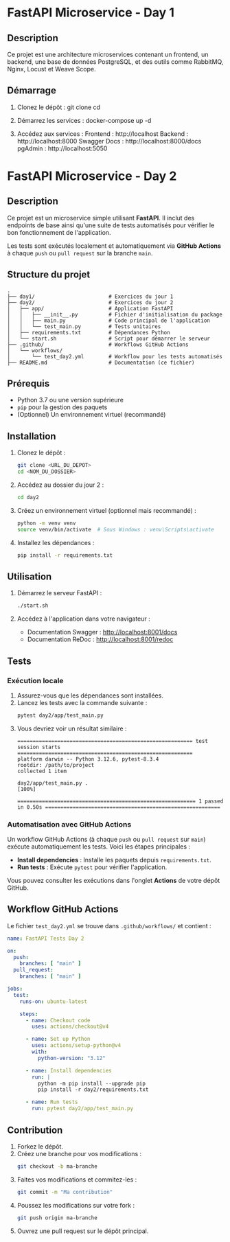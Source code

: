 # FastAPI Microservice - Day 1

## Description
Ce projet est une architecture microservices contenant un frontend, un backend, une base de données PostgreSQL, et des outils comme RabbitMQ, Nginx, Locust et Weave Scope.

## Démarrage
1. Clonez le dépôt :
   git clone <repository-url>
   cd <repository-folder>


2. Démarrez les services :
   docker-compose up -d

3. Accédez aux services :
   Frontend : http://localhost
   Backend : http://localhost:8000
   Swagger Docs : http://localhost:8000/docs
   pgAdmin : http://localhost:5050



# FastAPI Microservice - Day 2

## Description
Ce projet est un microservice simple utilisant **FastAPI**. Il inclut des endpoints de base ainsi qu'une suite de tests automatisés pour vérifier le bon fonctionnement de l'application.

Les tests sont exécutés localement et automatiquement via **GitHub Actions** à chaque `push` ou `pull request` sur la branche `main`.

## Structure du projet

```
.
├── day1/                        # Exercices du jour 1
├── day2/                        # Exercices du jour 2
│   ├── app/                     # Application FastAPI
│   │   ├── __init__.py          # Fichier d'initialisation du package
│   │   ├── main.py              # Code principal de l'application
│   │   └── test_main.py         # Tests unitaires
│   ├── requirements.txt         # Dépendances Python
│   └── start.sh                 # Script pour démarrer le serveur
├── .github/                     # Workflows GitHub Actions
│   └── workflows/
│       └── test_day2.yml        # Workflow pour les tests automatisés
├── README.md                    # Documentation (ce fichier)
```

## Prérequis

- Python 3.7 ou une version supérieure
- `pip` pour la gestion des paquets
- (Optionnel) Un environnement virtuel (recommandé)

## Installation

1. Clonez le dépôt :
   ```bash
   git clone <URL_DU_DEPOT>
   cd <NOM_DU_DOSSIER>
   ```

2. Accédez au dossier du jour 2 :
   ```bash
   cd day2
   ```

3. Créez un environnement virtuel (optionnel mais recommandé) :
   ```bash
   python -m venv venv
   source venv/bin/activate  # Sous Windows : venv\Scripts\activate
   ```

4. Installez les dépendances :
   ```bash
   pip install -r requirements.txt
   ```

## Utilisation

1. Démarrez le serveur FastAPI :
   ```bash
   ./start.sh
   ```

2. Accédez à l'application dans votre navigateur :
   - Documentation Swagger : [http://localhost:8001/docs](http://localhost:8001/docs)
   - Documentation ReDoc : [http://localhost:8001/redoc](http://localhost:8001/redoc)

## Tests

### Exécution locale
1. Assurez-vous que les dépendances sont installées.
2. Lancez les tests avec la commande suivante :
   ```bash
   pytest day2/app/test_main.py
   ```
3. Vous devriez voir un résultat similaire :
   ```
   ========================================================= test session starts =========================================================
   platform darwin -- Python 3.12.6, pytest-8.3.4
   rootdir: /path/to/project
   collected 1 item                                                                                                                    

   day2/app/test_main.py .                                                                                                        [100%]

   ========================================================== 1 passed in 0.50s =========================================================
   ```

### Automatisation avec GitHub Actions
Un workflow GitHub Actions (à chaque `push` ou `pull request` sur `main`) exécute automatiquement les tests. Voici les étapes principales :
- **Install dependencies** : Installe les paquets depuis `requirements.txt`.
- **Run tests** : Exécute `pytest` pour vérifier l'application.

Vous pouvez consulter les exécutions dans l'onglet **Actions** de votre dépôt GitHub.

## Workflow GitHub Actions

Le fichier `test_day2.yml` se trouve dans `.github/workflows/` et contient :

```yaml
name: FastAPI Tests Day 2

on:
  push:
    branches: [ "main" ]
  pull_request:
    branches: [ "main" ]

jobs:
  test:
    runs-on: ubuntu-latest

    steps:
      - name: Checkout code
        uses: actions/checkout@v4

      - name: Set up Python
        uses: actions/setup-python@v4
        with:
          python-version: "3.12"

      - name: Install dependencies
        run: |
          python -m pip install --upgrade pip
          pip install -r day2/requirements.txt

      - name: Run tests
        run: pytest day2/app/test_main.py
```

## Contribution

1. Forkez le dépôt.
2. Créez une branche pour vos modifications :
   ```bash
   git checkout -b ma-branche
   ```
3. Faites vos modifications et commitez-les :
   ```bash
   git commit -m "Ma contribution"
   ```
4. Poussez les modifications sur votre fork :
   ```bash
   git push origin ma-branche
   ```
5. Ouvrez une pull request sur le dépôt principal.


